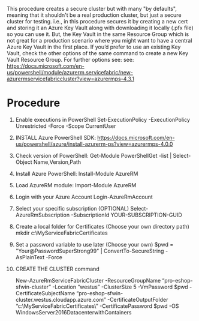 This procedure creates a secure cluster but with many "by defaults", meaning that it shouldn't be a real production cluster, but just a secure cluster for testing.
i.e., in this procedure secures it by creating a new cert and storing it an Azure Key Vault along with downloading it locally (.pfx file) so you can use it. But, the Key Vault in the same Resource Group which is not great for a production scenario where you might want to have a central Azure Key Vault in the first place. If you’d prefer to use an existing Key Vault, check the other options of the same command to create a new Key Vault Resource Group.
For further options see: 
see: https://docs.microsoft.com/en-us/powershell/module/azurerm.servicefabric/new-azurermservicefabriccluster?view=azurermps-4.3.1

# Procedure

1. Enable executions in PowerShell 
Set-ExecutionPolicy -ExecutionPolicy Unrestricted -Force -Scope CurrentUser

2. INSTALL Azure PowerShell SDK:
https://docs.microsoft.com/en-us/powershell/azure/install-azurerm-ps?view=azurermps-4.0.0

3. Check version of PowerShell:
Get-Module PowerShellGet -list | Select-Object Name,Version,Path

4. Install Azure PowerShell:
Install-Module AzureRM

5. Load AzureRM module:
Import-Module AzureRM

6. Login with your Azure Account
Login-AzureRmAccount

7. Select your specific subscription (OPTIONAL)
Select-AzureRmSubscription -SubscriptionId YOUR-SUBSCRIPTION-GUID

8. Create a local folder for Certificates (Choose your own directory path)
mkdir c:\MyServiceFabricCertificates

8. Set a password variable to use later (Choose your own)
$pwd = "Your@PasswordSuperStrong99" | ConvertTo-SecureString -AsPlainText -Force

10. CREATE THE CLUSTER command

    New-AzureRmServiceFabricCluster -ResourceGroupName “pro-eshop-sfwin-cluster” -Location “westus” -ClusterSize 5 -VmPassword $pwd -CertificateSubjectName “pro-eshop-sfwin-cluster.westus.cloudapp.azure.com” -CertificateOutputFolder “c:\MyServiceFabricCertificates\” -CertificatePassword $pwd -OS WindowsServer2016DatacenterwithContainers

